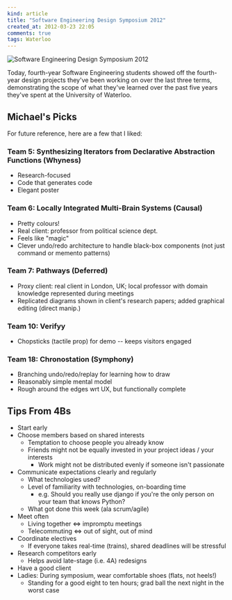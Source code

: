 ```yaml
---
kind: article
title: "Software Engineering Design Symposium 2012"
created_at: 2012-03-23 22:05
comments: true
tags: Waterloo
---
```


<img src="http://images.azuresky.ca/images/WP_000248.jpg" alt="Software Engineering Design Symposium 2012" />

Today, fourth-year Software Engineering students showed off the fourth-year 
design projects they've been working on over the last three terms,
demonstrating the scope of what they've learned over the past five years
they've spent at the University of Waterloo.

Michael's Picks
---------------

For future reference, here are a few that I liked:

### Team 5: Synthesizing Iterators from Declarative Abstraction Functions (Whyness) ###
- Research-focused
- Code that generates code
- Elegant poster

### Team 6: Locally Integrated Multi-Brain Systems (Causal) ###
- Pretty colours!
- Real client: professor from political science dept.
- Feels like "magic"
- Clever undo/redo architecture to handle black-box components (not just command or memento patterns)

### Team 7: Pathways (Deferred) ###
- Proxy client: real client in London, UK; local professor with domain knowledge represented during meetings
- Replicated diagrams shown in client's research papers; added graphical editing (direct manip.)

### Team 10: Verifyy ###
- Chopsticks (tactile prop) for demo -- keeps visitors engaged

### Team 18: Chronostation (Symphony) ###
- Branching undo/redo/replay for learning how to draw
- Reasonably simple mental model
- Rough around the edges wrt UX, but functionally complete

Tips From 4Bs
-------------
- Start early
- Choose members based on shared interests
  - Temptation to choose people you already know
  - Friends might not be equally invested in your project ideas / your interests
    - Work might not be distributed evenly if someone isn't passionate
- Communicate expectations clearly and regularly
  - What technologies used?
  - Level of familiarity with technologies, on-boarding time
    - e.g. Should you really use django if you're the only person on your team that knows Python?
  - What got done this week (ala scrum/agile)
- Meet often
  - Living together &#x21d4; impromptu meetings
  - Telecommuting &#x21d4; out of sight, out of mind
- Coordinate electives
  - If everyone takes real-time (trains), shared deadlines will be stressful
- Research competitors early
  - Helps avoid late-stage (i.e. 4A) redesigns
- Have a good client
- Ladies: During symposium, wear comfortable shoes (flats, not heels!)
  - Standing for a good eight to ten hours; grad ball the next night in the worst case

